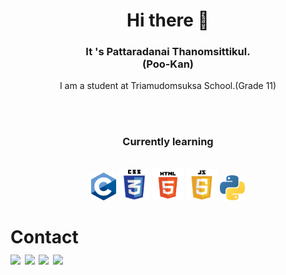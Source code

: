 <h1 align="center">
Hi there 👋 </h1>
<h3 align="center">It 's Pattaradanai Thanomsittikul.<br>
(Poo-Kan)<br></h3>
<p align="center">I am a student at Triamudomsuksa School.(Grade 11)</p><br>
<br><h3 align="center">Currently learning</h3>
<br>
<div align="center">
  <img src="https://github.com/Takedaxz/Takedaxz/blob/main/C.png?raw=true" width="40px">
  <img src="https://github.com/Takedaxz/Takedaxz/blob/main/CSS.png?raw=true" width="50px">
  <img src="https://github.com/Takedaxz/Takedaxz/blob/main/HTML.png?raw=true" width="50px">
  <img src="https://github.com/Takedaxz/Takedaxz/blob/main/Javascript.png?raw=true" width="50px">
  <img src="https://github.com/Takedaxz/Takedaxz/blob/main/Python.png?raw=true" width="40px">
</div>
<h1>Contact
  <div>
    <a href="http://gg.gg/v9bsu" target="_blank"><img src="picsture/ig.png" style="width:30px;"></a>
    <a href="http://gg.gg/v9bws" target="_blank"><img src="picsture/fb.png" style="width:30px;"></a>
    <a href="https://www.twitch.tv/takedax" target="_blank"><img src="picsture/twitch.png" style="width:30px;"></a>
    <a href="http://gg.gg/va3d3" target="_blank"><img src="picsture/yt.png" style="width:30px;"></a>
  </div>
</h1>
  
